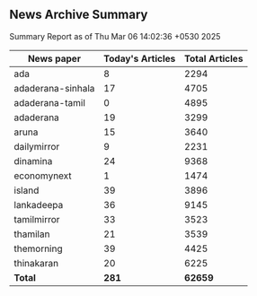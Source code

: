 <!-- @format -->
## News Archive Summary

Summary Report as of Thu Mar 06 14:02:36 +0530 2025

| News paper         | Today's Articles | Total Articles |
|--------------------|------------------|----------------|
| ada               | 8          | 2294        |
| adaderana-sinhala               | 17          | 4705        |
| adaderana-tamil               | 0          | 4895        |
| adaderana               | 19          | 3299        |
| aruna               | 15          | 3640        |
| dailymirror               | 9          | 2231        |
| dinamina               | 24          | 9368        |
| economynext               | 1          | 1474        |
| island               | 39          | 3896        |
| lankadeepa               | 36          | 9145        |
| tamilmirror               | 33          | 3523        |
| thamilan               | 21          | 3539        |
| themorning               | 39          | 4425        |
| thinakaran               | 20          | 6225        |
| **Total**          | **281**      | **62659** |

